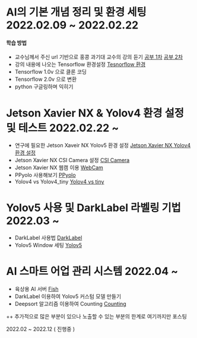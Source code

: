 # AI의 기본 개념 정리 및 환경 세팅 2022.02.09 ~ 2022.02.22 

#### 학습 방법
- 교수님께서 주신 url 기반으로 홍콩 과기대 교수의 강의 듣기 [공부 1차](https://coddingjiwon.tistory.com/4) [공부 2차](https://coddingjiwon.tistory.com/5)
- 강의 내용에 나오는 Tensorflow 환경설정 [Tesnorflow 환경](https://coddingjiwon.tistory.com/3)
- Tensorflow 1.0v 으로 클론 코딩
- Tensorflow 2.0v 으로 변환
- python 구글링하며 익히기

# Jetson Xavier NX & Yolov4 환경 설정 및 테스트 2022.02.22 ~
- 연구에 필요한 Jetson Xaveir NX Yolov5 환경 설정
[Jetson Xavier NX Yolov4 환경 설정](https://coddingjiwon.tistory.com/1)
- Jetson Xavier NX CSI Camera 설정
[CSI Camera](https://coddingjiwon.tistory.com/6)
- Jetson Xavier NX 웹캠 이용
[WebCam](https://coddingjiwon.tistory.com/7)
- PPyolo 사용해보기 
[PPyolo](https://coddingjiwon.tistory.com/2)
- Yolov4 vs Yolov4_tiny
[Yolov4 vs tiny](https://coddingjiwon.tistory.com/8)

# Yolov5 사용 및 DarkLabel 라벨링 기법 2022.03 ~
- DarkLabel 사용법
[DarkLabel](https://coddingjiwon.tistory.com/13)
- Yolov5 Window 세팅
[Yolov5](https://coddingjiwon.tistory.com/16)

# AI 스마트 어업 관리 시스템 2022.04 ~
- 육상용 AI 서버 
[Fish](https://github.com/ddong3301/fishMarket)
- DarkLabel 이용하여 Yolov5 커스텀 모델 만들기
- Deepsort 알고리즘 이용하여 Counting
[Counting](https://twogudack-coding.tistory.com/24)

++ 추가적으로 많은 부분이 있으나 노출할 수 있는 부분의 한계로 여기까지만 포스팅

2022.02 ~ 2022.12 ( 진행중 )
